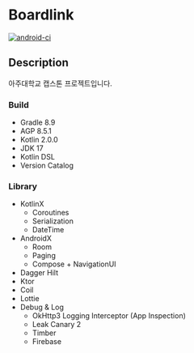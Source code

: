# Boardlink

[![android-ci](https://github.com/ajou-capstone/board-link-android/actions/workflows/android-ci.yml/badge.svg?branch=main)](https://github.com/ajou-capstone/board-link-android/actions/workflows/android-ci.yml)

## Description

아주대학교 캡스톤 프로젝트입니다.

### Build

- Gradle 8.9
- AGP 8.5.1
- Kotlin 2.0.0
- JDK 17
- Kotlin DSL
- Version Catalog

### Library

- KotlinX
  - Coroutines
  - Serialization
  - DateTime
- AndroidX
  - Room
  - Paging
  - Compose + NavigationUI
- Dagger Hilt
- Ktor
- Coil
- Lottie
- Debug & Log
  - OkHttp3 Logging Interceptor (App Inspection)
  - Leak Canary 2
  - Timber
  - Firebase
